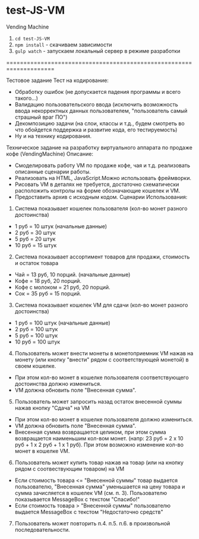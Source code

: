 # test-JS-VM
Vending Machine

1. `cd test-JS-VM`
2. `npm install` - скачиваем зависимости
3. `gulp watch` - запускаем локальный сервер в режиме разработки

====================================================================

Тестовое задание 
Тест на кодирование:
-	Обработку ошибок (не допускается падения программы и всего такого...)
-	Валидацию пользовательского ввода (исключить возможность ввода некорректных данных пользователем, "пользователь самый страшный враг ПО")
-	Декомпозицию задачи (на слои, классы и т.д., будем смотреть во что обойдется поддержка и развитие кода, его тестируемость) 
-	Ну и на технику кодирования.

Техническое задание на разработку виртуального аппарата по продаже кофе (VendingMachine)
Описание: 
-	Смоделировать работу VM по продаже кофе, чая и т.д. реализовать описанные сценарии работы.
-	Реализовать на HTML, JavaScript.Можно использовать фреймворки. 
-	Рисовать VM в деталях не требуется, достаточно схематически расположить контролы на форме обозначающие кошелек и VM. 
-	Предоставить архив с исходным кодом.
Сценарии Использования:
1.	Система показывает кошелек пользователя (кол-во монет разного достоинства)
-	1 руб = 10 штук (начальные данные)
-	2 руб = 30 штук
-	5 руб = 20 штук
-	10 руб = 15 штук
2.	Система показывает ассортимент товаров для продажи, стоимость и остаток товара
-	Чай = 13 руб, 10 порций. (начальные данные)
-	Кофе = 18 руб, 20 порций.
-	Кофе с молоком = 21 руб, 20 порций.
-	Сок = 35 руб = 15 порций.
3.	Система показывает кошелек VM для сдачи (кол-во монет разного достоинства)
-	1 руб = 100 штук (начальные данные)
-	2 руб = 100 штук
-	5 руб = 100 штук
-	10 руб = 100 штук
4.	Пользователь может внести монеты в монетоприемник VM нажав на монету (или кнопку "внести" рядом с соответствующей монетой) в своем кошелке.
-	При этом кол-во монет в кошелке пользователя соответствующего достоинства должно измениться.
-	VM должна обновить поле "Внесенная сумма".
5.	Пользователь может запросить назад остаток внесенной суммы нажав кнопку "Сдача" на VM
-	При этом кол-во монет в кошелке пользователя должно измениться.
-	VM должна обновить поле "Внесенная сумма".
-	Внесенная сумма возвращается целиком, при этом сумма возвращается наименьшим кол-вом монет. (напр: 23 руб = 2 х 10 руб + 1 х 2 руб + 1 х 1 руб). При этом возможно изменение кол-во монет в кошелке VM.
6.	Пользователь может купить товар нажав на товар (или на кнопку рядом с соотвествующим товаром) на VM
-	Если стоимость товара <= "Внесенной суммы" товар выдается пользователю, "Внесенная сумма" уменьшается на цену товара и сумма зачисляется в кошелек VM (см. п. 3). Пользователю показывается MessageBox с текстом "Спасибо!"
-	Если стоимость товара > "Внесенной суммы" пользователю выдается MessageBox с текстом "Недостаточно средств"
7.	Пользователь может повторить п.4. п.5. п.6. в произвольной последовательности.
